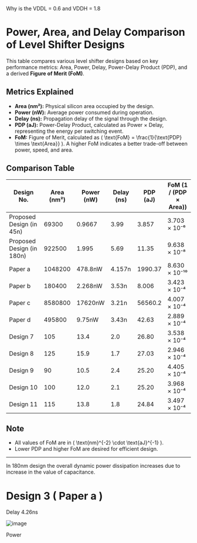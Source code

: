Why is the VDDL = 0.6 and VDDH = 1.8

# Power, Area, and Delay Comparison of Level Shifter Designs

This table compares various level shifter designs based on key performance metrics: Area, Power, Delay, Power-Delay Product (PDP), and a derived **Figure of Merit (FoM)**.

## Metrics Explained

- **Area (nm²):** Physical silicon area occupied by the design.
- **Power (nW):** Average power consumed during operation.
- **Delay (ns):** Propagation delay of the signal through the design.
- **PDP (aJ):** Power-Delay Product, calculated as Power × Delay, representing the energy per switching event.
- **FoM:** Figure of Merit, calculated as \( \text{FoM} = \frac{1}{\text{PDP} \times \text{Area}} \). A higher FoM indicates a better trade-off between power, speed, and area.

## Comparison Table

| Design No.                 | Area (nm²) | Power (nW) | Delay (ns) | PDP (aJ) | FoM (1 / (PDP × Area))          |
|---------------------------|------------|------------|------------|----------|---------------------------------|
| Proposed Design (in 45n)  | 69300      | 0.9667     | 3.99       | 3.857    | 3.703 × 10⁻⁶                    |
| Proposed Design (in 180n) | 922500     | 1.995      | 5.69       | 11.35    | 9.638 × 10⁻⁸                    |
|  Paper a                  | 1048200     | 478.8nW      | 4.157n       | 1990.37  | 8.630 × 10⁻¹⁰                   |
|  Paper b                  | 180400        | 2.268nW       | 3.53n        | 8.006    | 3.423 × 10⁻⁴                    |
|  Paper c                  | 8580800         | 17620nW       | 3.21n        | 56560.2    | 4.007 × 10⁻⁴                    |
|  Paper d                  | 495800        | 9.75nW       | 3.43n        | 42.63    | 2.889 × 10⁻⁴                    |
| Design 7                  | 105        | 13.4       | 2.0        | 26.80    | 3.538 × 10⁻⁴                    |
| Design 8                  | 125        | 15.9       | 1.7        | 27.03    | 2.946 × 10⁻⁴                    |
| Design 9                  | 90         | 10.5       | 2.4        | 25.20    | 4.405 × 10⁻⁴                    |
| Design 10                 | 100        | 12.0       | 2.1        | 25.20    | 3.968 × 10⁻⁴                    |
| Design 11                 | 115        | 13.8       | 1.8        | 24.84    | 3.497 × 10⁻⁴                    |

## Note
- All values of FoM are in \( \text{nm}^{-2} \cdot \text{aJ}^{-1} \).
- Lower PDP and higher FoM are desired for efficient design.

---


In 180nm design the overall dynamic power dissipation increases due to increase in the value of capacitance.



# Design 3 ( Paper a )

Delay 4.26ns

![image](https://github.com/user-attachments/assets/c0f52c2b-76e4-4076-b88f-3474cbf66ac4)

Power


